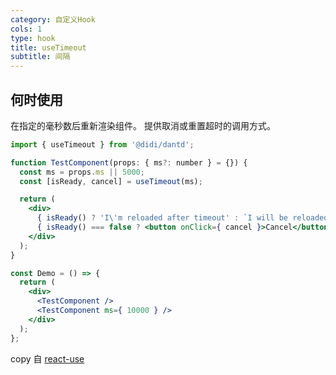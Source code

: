 ```yaml
---
category: 自定义Hook
cols: 1
type: hook
title: useTimeout
subtitle: 间隔
---
```


## 何时使用

在指定的毫秒数后重新渲染组件。 提供取消或重置超时的调用方式。


```jsx
import { useTimeout } from '@didi/dantd';

function TestComponent(props: { ms?: number } = {}) {
  const ms = props.ms || 5000;
  const [isReady, cancel] = useTimeout(ms);

  return (
    <div>
      { isReady() ? 'I\'m reloaded after timeout' : `I will be reloaded after ${ ms / 1000 }s` }
      { isReady() === false ? <button onClick={ cancel }>Cancel</button> : '' }
    </div>
  );
}

const Demo = () => {
  return (
    <div>
      <TestComponent />
      <TestComponent ms={ 10000 } />
    </div>
  );
};
```


copy 自 [react-use](https://github.com/streamich/react-use/blob/master/docs/useTimeout.md)
